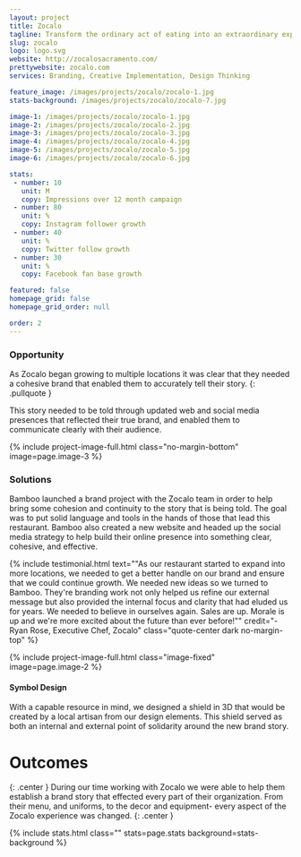 ```yaml
---
layout: project
title: Zocalo
tagline: Transform the ordinary act of eating into an extraordinary experience. 
slug: zocalo
logo: logo.svg
website: http://zocalosacramento.com/
prettywebsite: zocalo.com
services: Branding, Creative Implementation, Design Thinking

feature_image: /images/projects/zocalo/zocalo-1.jpg
stats-background: /images/projects/zocalo/zocalo-7.jpg

image-1: /images/projects/zocalo/zocalo-1.jpg
image-2: /images/projects/zocalo/zocalo-2.jpg
image-3: /images/projects/zocalo/zocalo-3.jpg
image-4: /images/projects/zocalo/zocalo-4.jpg
image-5: /images/projects/zocalo/zocalo-5.jpg
image-6: /images/projects/zocalo/zocalo-6.jpg

stats:
 - number: 10
   unit: M
   copy: Impressions over 12 month campaign
 - number: 80
   unit: %
   copy: Instagram follower growth
 - number: 40
   unit: %
   copy: Twitter follow growth
 - number: 30
   unit: %
   copy: Facebook fan base growth

featured: false
homepage_grid: false
homepage_grid_order: null

order: 2
---
```


### Opportunity
As Zocalo began growing to multiple locations it was clear that they needed a cohesive brand that enabled them to accurately tell their story.
{: .pullquote } 

This story needed to be told through updated web and social media presences that reflected their true brand, and enabled them to communicate clearly with their audience. 

{% include project-image-full.html class="no-margin-bottom" image=page.image-3 %}

### Solutions
Bamboo launched a brand project with the Zocalo team in order to help bring some cohesion and continuity to the story that is being told. The goal was to put solid language and tools in the hands of those that lead this restaurant.  Bamboo also created a new website and headed up the social media strategy to help build their online presence into something clear, cohesive, and effective.

{% include testimonial.html text="\"As our restaurant started to expand into more locations, we needed to get a better handle on our brand and ensure that we could continue growth. We needed new ideas so we turned to Bamboo. They're branding work not only helped us refine our external message but also provided the internal focus and clarity that had eluded us for years. We needed to believe in ourselves again. Sales are up. Morale is up and we're more excited about the future than ever before!\"" credit="-Ryan Rose, Executive Chef, Zocalo" class="quote-center dark no-margin-top" %}

{% include project-image-full.html class="image-fixed" image=page.image-2 %}

#### Symbol Design
With a capable resource in mind, we designed a shield in 3D that would be created by a local artisan from our design elements. This shield served as both an internal and external point of solidarity around the new brand story.

# Outcomes 
{: .center }
During our time working with Zocalo we were able to help them establish a brand story that effected every part of their organization. From their menu, and uniforms, to the decor and equipment- every aspect of the Zocalo experience was changed. 
{: .center }

{% include stats.html class="" stats=page.stats background=stats-background %}



